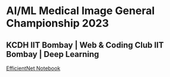 # AI/ML Medical Image General Championship 2023
KCDH IIT Bombay | Web & Coding Club IIT Bombay | Deep Learning
---

[EfficientNet Notebook](https://github.com/akuresonite/AI_ML_GC_24/blob/main/ai-ml-gc-effnetb3-ns-train-and-inference(1).ipynb)
